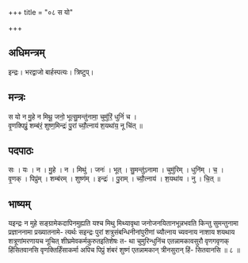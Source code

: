 +++
title = "०८ स यो"

+++
## अधिमन्त्रम्
इन्द्रः। भरद्वाजो बार्हस्पत्यः। त्रिष्टुप्।

## मन्त्रः
स यो न मु॒हे न मिथू॒ जनो॒ भूत्सु॒मन्तु॑नामा॒ चुमु॑रिं॒ धुनिं॑ च ।  
वृ॒णक्पिप्रुं॒ शम्ब॑रं॒ शुष्ण॒मिन्द्रः॑ पु॒रां च्यौ॒त्नाय॑ श॒यथा॑य॒ नू चि॑त् ॥

## पदपाठः
सः । यः । न । मु॒हे । न । मिथु॑ । जनः॑ । भूत् । सु॒मन्तु॑ऽनामा । चुमु॑रिम् । धुनि॑म् । च॒ ।  
वृ॒णक् । पिप्रु॑म् । शम्ब॑रम् । शुष्ण॑म् । इन्द्रः॑ । पु॒राम् । च्यौ॒त्नाय॑ । श॒यथा॑य । नु । चि॒त् ॥

## भाष्यम्
यइन्द्रः न मुहे सङ्ग्रामेकदापिनमुह्यति यश्च मिथु मिथ्यावृथा जनोजनयितानभून्नभवति किन्तु सुमन्तुनामा प्रज्ञाननामा प्रख्यातनामे- त्यर्थः सइन्द्रः पुरां शत्रुसंबन्धिनीनांपुरीणां च्यौत्नाय च्यवनाय नाशाय शयथाय शत्रूणांमरणायच नूचित् शीघ्रमेवकर्मकुरुतइतिशेषः त- था चुमुरिन्धुनिंच एतन्नामकावसुरौ वृणगवृणक् हिंसितवानसि वृणक्तिर्हिंसाकर्मा अपिच पिप्रुं शंबरं शुष्णं एतन्नामकान् त्रीनसुरान् हिं- सितवानसि ॥ ८ ॥